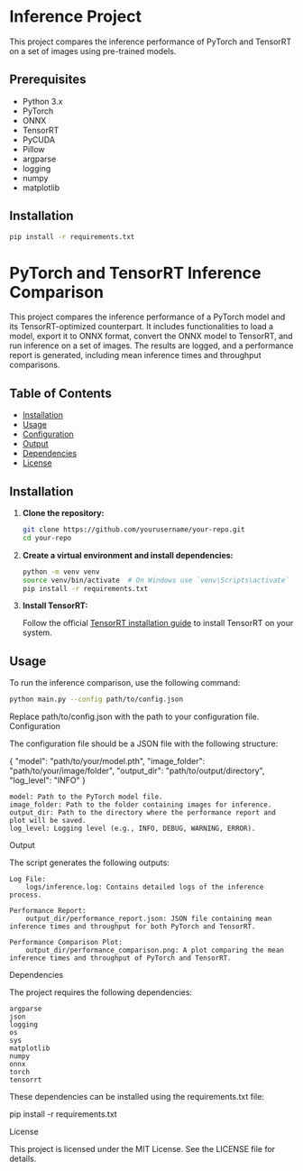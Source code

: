 # Inference Project

This project compares the inference performance of PyTorch and TensorRT on a set of images using pre-trained models.

## Prerequisites
- Python 3.x
- PyTorch
- ONNX
- TensorRT
- PyCUDA
- Pillow
- argparse
- logging
- numpy
- matplotlib

## Installation
```bash
pip install -r requirements.txt
```
# PyTorch and TensorRT Inference Comparison

This project compares the inference performance of a PyTorch model and its TensorRT-optimized counterpart. It includes functionalities to load a model, export it to ONNX format, convert the ONNX model to TensorRT, and run inference on a set of images. The results are logged, and a performance report is generated, including mean inference times and throughput comparisons.

## Table of Contents

- [Installation](#installation)
- [Usage](#usage)
- [Configuration](#configuration)
- [Output](#output)
- [Dependencies](#dependencies)
- [License](#license)

## Installation

1. **Clone the repository:**

    ```bash
    git clone https://github.com/yourusername/your-repo.git
    cd your-repo
    ```

2. **Create a virtual environment and install dependencies:**

    ```bash
    python -m venv venv
    source venv/bin/activate  # On Windows use `venv\Scripts\activate`
    pip install -r requirements.txt
    ```

3. **Install TensorRT:**

    Follow the official [TensorRT installation guide](https://docs.nvidia.com/deeplearning/tensorrt/install-guide/index.html) to install TensorRT on your system.

## Usage

To run the inference comparison, use the following command:

```bash
python main.py --config path/to/config.json
```
Replace path/to/config.json with the path to your configuration file.
Configuration

The configuration file should be a JSON file with the following structure:

{
    "model": "path/to/your/model.pth",
    "image_folder": "path/to/your/image/folder",
    "output_dir": "path/to/output/directory",
    "log_level": "INFO"
}

    model: Path to the PyTorch model file.
    image_folder: Path to the folder containing images for inference.
    output_dir: Path to the directory where the performance report and plot will be saved.
    log_level: Logging level (e.g., INFO, DEBUG, WARNING, ERROR).

Output

The script generates the following outputs:

    Log File:
        logs/inference.log: Contains detailed logs of the inference process.

    Performance Report:
        output_dir/performance_report.json: JSON file containing mean inference times and throughput for both PyTorch and TensorRT.

    Performance Comparison Plot:
        output_dir/performance_comparison.png: A plot comparing the mean inference times and throughput of PyTorch and TensorRT.

Dependencies

The project requires the following dependencies:

    argparse
    json
    logging
    os
    sys
    matplotlib
    numpy
    onnx
    torch
    tensorrt

These dependencies can be installed using the requirements.txt file:

pip install -r requirements.txt

License

This project is licensed under the MIT License. See the LICENSE file for details.
